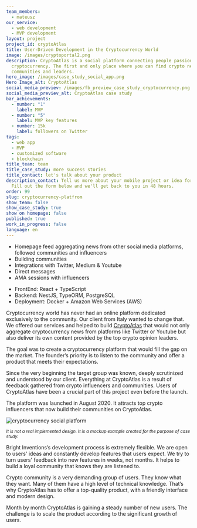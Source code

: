 ```yaml
---
team_members:
  - mateusz
our_service:
  - web development
  - MVP development
layout: project
project_id: cryptoAtlas
title: User-Driven Development in the Cryptocurrency World
image: /images/cryptoportal2.png
description: CryptoAtlas is a social platform connecting people passionate about
  cryptocurrency. The first and only place where you can find crypto news,
  communities and leaders.
hero_image: /images/case_study_social_app.png
Hero Image_alt: CryptoAtlas
social_media_previev: /images/fb_preview_case_study_cryptocurrency.png
social_media_previev_alt: CryptoAtlas case study
bar_achievements:
  - number: "1"
    label: MVP
  - number: "5"
    label: MVP key features
  - number: 15k
    label: followers on Twitter
tags:
  - web app
  - MVP
  - customized software
  - blockchain
title_team: team
title_case_study: more success stories
title_contact: let's talk about your product
description_contact: Tell us more about your mobile project or idea for an app.
  Fill out the form below and we'll get back to you in 48 hours.
order: 99
slug: cryptocurrency-platfrom
show_team: false
show_case_study: true
show on homepage: false
published: true
work_in_progress: false
language: en
---
```

<TitleWithIcon sectionTitle='main features' titleIcon='/images/icons_features_svg.svg' titleIconAlt='main features' />

* Homepage feed aggregating news from other social media platforms, followed communities and influencers
* Building communities
* Integrations with Twitter, Medium & Youtube
* Direct messages
* AMA sessions with influencers

<TitleWithIcon sectionTitle='stack' titleIcon='/images/skills.svg' titleIconAlt='bright' />

<Gallery images='[{"src":"/images/react.png","alt":"React"},{"src":"/images/new_typescript_logo_stack.png","alt":"TypeScript"},{"src":"/images/nest.png","alt":"NestJS"},{"src":"/images/postgresql_logo_stack.png","alt":"PostgreSQL"},{"src":"/images/docker_stack_logo.png","alt":"Docker"},{"src":"/images/aws.png","alt":"AWS"}]' />

* FrontEnd: React + TypeScript
* Backend: NestJS, TypeORM, PostgreSQL
* Deployment: Docker + Amazon Web Services (AWS)

<TitleWithIcon sectionTitle='about CryptoAtlas' titleIcon='/images/icon_title_about.svg' titleIconAlt='about the project' />

Cryptocurrency world has never had an online platform dedicated exclusively to the community. Our client from Italy wanted to change that. We offered our services and helped to build [CryptoAtlas](https://www.cryptoatlas.io) that would not only aggregate cryptocurrency news from platforms like Twitter or Youtube but also deliver its own content provided by the top crypto opinion leaders.

<AnchorLink href='#contactForm' text='let’s talk about your project'/>

<TitleWithIcon sectionTitle='goal' titleIcon='/images/icon_title_goal.svg' titleIconAlt='goal' />

The goal was to create a cryptocurrency platform that would fill the gap on the market. The founder’s priority is to listen to the community and offer a product that meets their expectations.

<TitleWithIcon sectionTitle='CryptoAtlas development process' titleIcon='/images/gearwheel.svg' titleIconAlt='bright' />

Since the very beginning the target group was known, deeply scrutinized and understood by our client. Everything at CryptoAtlas is a result of feedback gathered from crypto influencers and communities. Users of CryptoAtlas have been a crucial part of this project even before the launch.

The platform was launched in August 2020. It attracts top crypto influencers that now build their communities on CryptoAtlas.

![cryptocurrency social platform](../../static/images/cryptocurrency_platform.png "")

<sub>*It is not a real implemented design. It is a mockup example created for the purpose of case study.*</sub>

Bright Inventions’s development process is extremely flexible. We are open to users' ideas and constantly develop features that users expect. We try to turn users' feedback into new features in weeks, not months. It helps to build a loyal community that knows they are listened to.

Crypto community is a very demanding group of users. They know what they want. Many of them have a high level of technical knowledge. That’s why CryptoAtlas has to offer a top-quality product, with a friendly interface and modern design. 

<TitleWithIcon sectionTitle='Result' titleIcon='/images/icon_result_svg.svg' titleIconAlt='Result' />

Month by month CryptoAtlas is gaining a steady number of new users. The challenge is to scale the product according to the significant growth of users.
